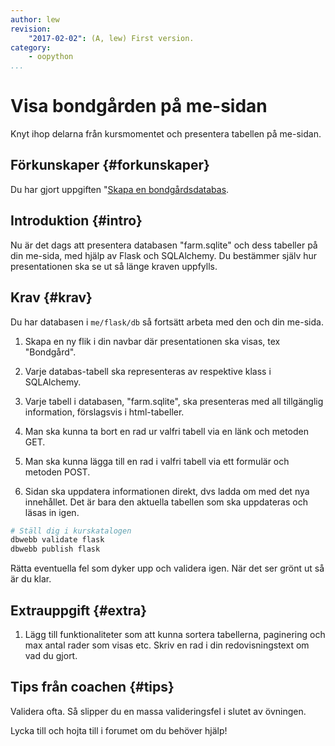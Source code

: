 ```yaml
---
author: lew
revision:
    "2017-02-02": (A, lew) First version.
category:
    - oopython
...
```

Visa bondgården på me-sidan
===================================

Knyt ihop delarna från kursmomentet och presentera tabellen på me-sidan.

<!--more-->


Förkunskaper {#forkunskaper}
-----------------------

Du har gjort uppgiften "[Skapa en bondgårdsdatabas](uppgift/skapa-en-bondgards-databas).



Introduktion {#intro}
-----------------------

Nu är det dags att presentera databasen "farm.sqlite" och dess tabeller på din me-sida, med hjälp av Flask och SQLAlchemy. Du bestämmer själv hur presentationen ska se ut så länge kraven uppfylls.



Krav {#krav}
-----------------------

Du har databasen i `me/flask/db` så fortsätt arbeta med den och din me-sida.

1. Skapa en ny flik i din navbar där presentationen ska visas, tex "Bondgård".

2. Varje databas-tabell ska representeras av respektive klass i SQLAlchemy.

3. Varje tabell i databasen, "farm.sqlite", ska presenteras med all tillgänglig information, förslagsvis i html-tabeller.  

4. Man ska kunna ta bort en rad ur valfri tabell via en länk och metoden GET.  

5. Man ska kunna lägga till en rad i valfri tabell via ett formulär och metoden POST.  

6. Sidan ska uppdatera informationen direkt, dvs ladda om med det nya innehållet. Det är bara den aktuella tabellen som ska uppdateras och läsas in igen.  


```bash
# Ställ dig i kurskatalogen
dbwebb validate flask
dbwebb publish flask
```

Rätta eventuella fel som dyker upp och validera igen. När det ser grönt ut så är du klar. 



Extrauppgift {#extra}
-----------------------

1. Lägg till funktionaliteter som att kunna sortera tabellerna, paginering och max antal rader som visas etc. Skriv en rad i din redovisningstext om vad du gjort.



Tips från coachen {#tips}
-----------------------

Validera ofta. Så slipper du en massa valideringsfel i slutet av övningen.

Lycka till och hojta till i forumet om du behöver hjälp!

